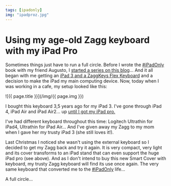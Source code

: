 ```yaml
---
tags: [ipadonly]
img: "ipadproz.jpg"
---
```


# Using my age-old Zagg keyboard with my iPad Pro

Sometimes things just have to run a full circle. Before I wrote the [#iPadOnly][io] book with my friend Augusto, I [started a series on this blog](/ipadonly/)... And it all began with me getting an [iPad 3 and a ZaggKeys Flex Keyboard][1] and a decision to make the iPad my main computing device. Now, today when I was working in a cafe, my setup looked like this:

<!--More-->

![{{ page.title }}](/img/{{ page.img }})

I bought this keyboard 3,5 years ago for my iPad 3. I've gone through iPad 4, iPad Air and iPad Air2... up [until I got my iPad pro.](/ipadpro1)

I've had different keyboard throughout this time: Logitech Ultrathin for iPad4, Ultrathin for iPad Air... And I've given away my Zagg to my mom when I gave her my trusty iPad 3 (she still loves it!).

Last Christmas I noticed she wasn't using the external keyboard so I decided to get my Zagg back and try it again. It is very compact, very light and its cover transforms to an iPad stand that can even support the huge iPad pro (see above). And as I don't intend to buy this new Smart Cover with keyboard, my trusty Zagg keyboard will find its use once again. The very same keyboard that converted me to the [#iPadOnly][io] life...

A full circle...

[1]: /ipad-as-my-main-computer-prologue/
[tp]: http://thepodcast.fm
[i]: http://iMagazine.pl
[d]: http://db.tt/kD7Liux
[e]: /how-i-use-evernote
[p]: /passion
[n]: https://michael.gratis/nozbe
[io]: https://michael.gratis/ipadonly/
[pm]: http://productivemag.com/
[s]: /show
[t]: http://twitter.com/MSliwinski